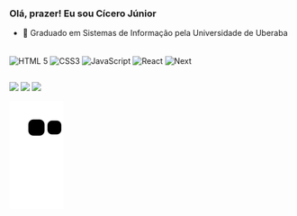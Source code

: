 ### Olá, prazer! Eu sou Cícero Júnior

- 🌱 Graduado em Sistemas de Informação pela Universidade de Uberaba

<!--
<div>
  <a href="https://github.com/cicerojunnior">
  <img height="160em" src="https://github-readme-stats.vercel.app/api?username=cicerojunnior&show_icons=true&theme=dracula&include_all_commits=true" >
  <img height="160em" src="https://github-readme-stats.vercel.app/api/top-langs/?username=cicerojunnior&layout=compact&langs_count=10&theme=dracula" >
</div>
-->

<div style="display: inline-block"><br>
  <img align= "center" alt="HTML 5" width="30" height="30" src="https://cdn.jsdelivr.net/gh/devicons/devicon/icons/html5/html5-original.svg" >
  <img align= "center" alt="CSS3" width="30" height="30" src="https://cdn.jsdelivr.net/gh/devicons/devicon/icons/css3/css3-original.svg" >
  <img align= "center" alt="JavaScript" width="30" height="30" src="https://cdn.jsdelivr.net/gh/devicons/devicon/icons/javascript/javascript-plain.svg" >
  <img align= "center" alt="React" width="30" height="30" src="https://cdn.jsdelivr.net/gh/devicons/devicon/icons/react/react-original.svg" >
  <img align= "center" alt="Next" width="30" height="30" src="https://static-00.iconduck.com/assets.00/nextjs-icon-512x512-11yvtwzn.png" >
</div>
  
##

<div>
  <a href="https://www.linkedin.com/in/cicerojunnior" target="_blank"><img src="https://img.shields.io/badge/LinkedIn-0077B5?style=for-the-badge&logo=linkedin&logoColor=white" target="_blank"></a>
  <a href="https://www.instagram.com/junniorsylva/" target="_blank"><img src="https://img.shields.io/badge/Instagram-E4405F?style=for-the-badge&logo=instagram&logoColor=white" target="_blank"></a>
  <a href="https://wa.me/qr/LR2LYIBNWC52M1" target="_blank"><img src="https://img.shields.io/badge/WhatsApp-25D366?style=for-the-badge&logo=whatsapp&logoColor=white" target="_blank"></a>
</div>
  
![snake gif](https://github.com/cicerojunnior/cicerojunnior/blob/output/github-contribution-grid-snake.svg)
  
